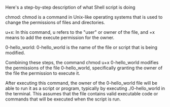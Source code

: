 Here's a step-by-step description of what Shell script is doing 

chmod: chmod is a command in Unix-like operating systems that is used to change the permissions of files and directories.

u+x: In this command, u refers to the "user" or owner of the file, and +x means to add the execute permission for the owner.

0-hello_world: 0-hello_world is the name of the file or script that is being modified.

Combining these steps, the command chmod u+x 0-hello_world modifies the permissions of the file 0-hello_world, specifically granting the owner of the file the permission to execute it.

After executing this command, the owner of the 0-hello_world file will be able to run it as a script or program, typically by executing ./0-hello_world in the terminal. This assumes that the file contains valid executable code or commands that will be executed when the script is run.







